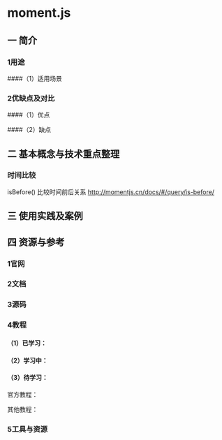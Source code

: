 # moment.js

## 一 简介

### 1用途
####（1）适用场景


### 2优缺点及对比
####（1）优点

####（2）缺点


## 二 基本概念与技术重点整理

### 时间比较

isBefore()
比较时间前后关系
http://momentjs.cn/docs/#/query/is-before/

## 三 使用实践及案例


## 四 资源与参考

### 1官网

### 2文档

### 3源码

### 4教程
#### （1）已学习：



#### （2）学习中：



#### （3）待学习：
官方教程：

其他教程：

### 5工具与资源



